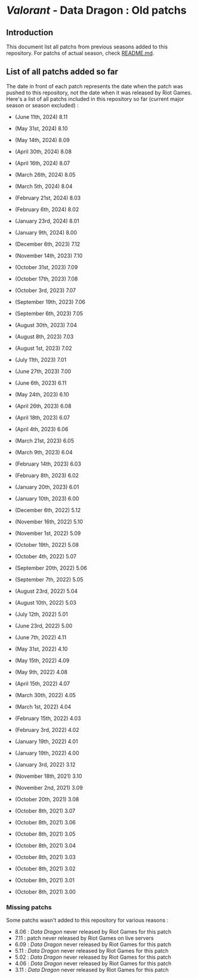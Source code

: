 # _Valorant_ - Data Dragon : Old patchs

## Introduction
This document list all patchs from previous seasons added to this repository. For patchs of actual season, check [README.md](README.md).

## List of all patchs added so far
The date in front of each patch represents the date when the patch was pushed to this repository, not the date when it was released by Riot Games. Here's a list of all patchs included in this repository so far (current major season or season excluded) :

- (June 11th, 2024) 8.11
- (May 31st, 2024) 8.10
- (May 14th, 2024) 8.09
- (April 30th, 2024) 8.08
- (April 16th, 2024) 8.07
- (March 26th, 2024) 8.05
- (March 5th, 2024) 8.04
- (February 21st, 2024) 8.03
- (February 6th, 2024) 8.02
- (January 23rd, 2024) 8.01
- (January 9th, 2024) 8.00

- (December 6th, 2023) 7.12
- (November 14th, 2023) 7.10
- (October 31st, 2023) 7.09
- (October 17th, 2023) 7.08
- (October 3rd, 2023) 7.07
- (September 19th, 2023) 7.06
- (September 6th, 2023) 7.05
- (August 30th, 2023) 7.04
- (August 8th, 2023) 7.03
- (August 1st, 2023) 7.02
- (July 11th, 2023) 7.01
- (June 27th, 2023) 7.00

- (June 6th, 2023) 6.11
- (May 24th, 2023) 6.10
- (April 26th, 2023) 6.08
- (April 18th, 2023) 6.07
- (April 4th, 2023) 6.06
- (March 21st, 2023) 6.05
- (March 9th, 2023) 6.04
- (February 14th, 2023) 6.03
- (February 8th, 2023) 6.02
- (January 20th, 2023) 6.01
- (January 10th, 2023) 6.00

- (December 6th, 2022) 5.12
- (November 16th, 2022) 5.10
- (November 1st, 2022) 5.09
- (October 19th, 2022) 5.08
- (October 4th, 2022) 5.07
- (September 20th, 2022) 5.06
- (September 7th, 2022) 5.05
- (August 23rd, 2022) 5.04
- (August 10th, 2022) 5.03
- (July 12th, 2022) 5.01
- (June 23rd, 2022) 5.00

- (June 7th, 2022) 4.11
- (May 31st, 2022) 4.10
- (May 15th, 2022) 4.09
- (May 9th, 2022) 4.08
- (April 15th, 2022) 4.07
- (March 30th, 2022) 4.05
- (March 1st, 2022) 4.04
- (February 15th, 2022) 4.03
- (February 3rd, 2022) 4.02
- (January 19th, 2022) 4.01
- (January 19th, 2022) 4.00

- (January 3rd, 2022) 3.12
- (November 18th, 2021) 3.10
- (November 2nd, 2021) 3.09
- (October 20th, 2021) 3.08
- (October 8th, 2021) 3.07
- (October 8th, 2021) 3.06
- (October 8th, 2021) 3.05
- (October 8th, 2021) 3.04
- (October 8th, 2021) 3.03
- (October 8th, 2021) 3.02
- (October 8th, 2021) 3.01
- (October 8th, 2021) 3.00

### Missing patchs
Some patchs wasn't added to this repository for various reasons :

- 8.06 : _Data Dragon_ never released by Riot Games for this patch
- 7.11 : patch never released by Riot Games on live servers
- 6.09 : _Data Dragon_ never released by Riot Games for this patch
- 5.11 : _Data Dragon_ never released by Riot Games for this patch
- 5.02 : _Data Dragon_ never released by Riot Games for this patch
- 4.06 : _Data Dragon_ never released by Riot Games for this patch
- 3.11 : _Data Dragon_ never released by Riot Games for this patch